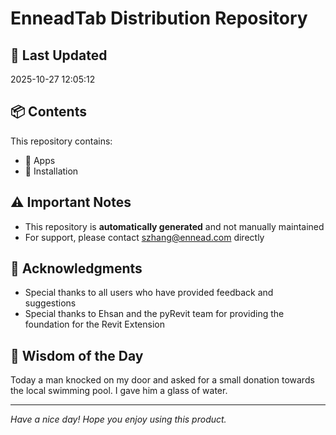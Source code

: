 # EnneadTab Distribution Repository

## 📅 Last Updated
2025-10-27 12:05:12



## 📦 Contents
This repository contains:
- 📂 Apps
- 📂 Installation

## ⚠️ Important Notes
- This repository is **automatically generated** and not manually maintained
- For support, please contact szhang@ennead.com directly

## 🙏 Acknowledgments
- Special thanks to all users who have provided feedback and suggestions
- Special thanks to Ehsan and the pyRevit team for providing the foundation for the Revit Extension

## 💭 Wisdom of the Day
Today a man knocked on my door and asked for a small donation towards the local swimming pool. I gave him a glass of water.

---
*Have a nice day! Hope you enjoy using this product.*
